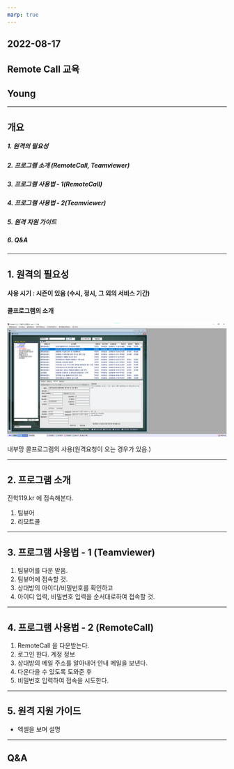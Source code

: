 ```yaml
---
marp: true
---
```


## 2022-08-17

## Remote Call 교육

## Young

---

## 개요

##### 1. 원격의 필요성
##### 2. 프로그램 소개 (RemoteCall, Teamviewer)
##### 3. 프로그램 사용법 - 1(RemoteCall)
##### 4. 프로그램 사용법 - 2(Teamviewer)
##### 5. 원격 지원 가이드
##### 6. Q&A

---

## 1. 원격의 필요성

#### 사용 시기 : 시즌이 있음 (수시, 정시, 그 외의 서비스 기간)

#### 콜프로그램의 소개 
<img src=../../assets/img/%EC%9B%90%EA%B2%A9%EC%9A%94%EC%B2%AD.png style="width:800px">

내부망 콜프로그램의 사용(원격요청이 오는 경우가 있음.)

---
## 2. 프로그램 소개

진학119.kr 에 접속해본다.

1. 팀뷰어
2. 리모트콜
---

## 3. 프로그램 사용법 - 1 (Teamviewer)

1. 팀뷰어를 다운 받음.
2. 팀뷰어에 접속할 것.
3. 상대방의 아이디/비밀번호를 확인하고
4. 아이디 입력, 비밀번호 입력을 순서대로하여 접속할 것.

---

## 4. 프로그램 사용법 - 2 (RemoteCall)

1. RemoteCall 을 다운받는다.
2. 로그인 한다. 
  계정 정보
3. 상대방의 메일 주소를 알아내어 안내 메일을 보낸다.
4. 다운다을 수 있도록 도와준 후 
4. 비밀번호 입력하여 접속을 시도한다.

---

## 5. 원격 지원 가이드

- 엑셀을 보며 설명

---

## Q&A
